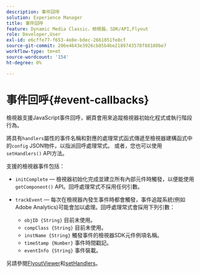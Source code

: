 ```yaml
---
description: 事件回呼
solution: Experience Manager
title: 事件回呼
feature: Dynamic Media Classic，檢視器，SDK/API,Flyout
role: Developer,User
exl-id: e6cffe77-f653-4e8e-bdec-2661051fe8cf
source-git-commit: 206e4643e3926cb85b4be2189743578f88180be7
workflow-type: tm+mt
source-wordcount: '154'
ht-degree: 0%

---
```


# 事件回呼{#event-callbacks}

檢視器支援JavaScript事件回呼，網頁會用來追蹤檢視器初始化程式或執行階段行為。

將具有`handlers`屬性的事件名稱和對應的處理常式函式傳遞至檢視器建構函式中的`config` JSON物件，以指派回呼處理常式。 或者，您也可以使用`setHandlers()` API方法。

支援的檢視器事件包括：

* `initComplete`  — 檢視器初始化完成並建立所有內部元件時觸發，以便能使用 `getComponent()` API。回呼處理常式不採用任何引數。

* `trackEvent`  — 每次在檢視器內發生事件時都會觸發，事件追蹤系統(例如Adobe Analytics)可能會加以處理。回呼處理常式會採用下列引數：

   * `objID {String}` 目前未使用。
   * `compClass {String}` 目前未使用。
   * `instName {String}` 觸發事件的檢視器SDK元件例項名稱。
   * `timeStamp {Number}` 事件時間戳記。
   * `eventInfo {String}` 事件裝載。

另請參閱[FlyoutViewer](../../c-html5-s7-aem-asset-viewers/c-html5-flyout-viewer-20-about/c-html5-flyout-viewer-20-javascriptapiref/r-html5-flyout-viewer-20-javascriptapiref-.flyoutviewer.md#reference-b99bb25606444f46b27529ff3e960b1e)和[setHandlers](../../c-html5-s7-aem-asset-viewers/c-html5-flyout-viewer-20-about/c-html5-flyout-viewer-20-javascriptapiref/r-html5-flyout-viewer-20-javascriptapiref-sethandlers.md#reference-74e9acb1cd0047d5bd60eea5fa5c8692)。

